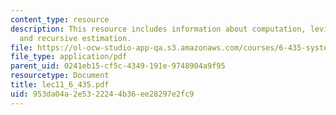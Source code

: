 ```yaml
---
content_type: resource
description: This resource includes information about computation, levinson algorithm
  and recursive estimation.
file: https://ol-ocw-studio-app-qa.s3.amazonaws.com/courses/6-435-system-identification-spring-2005/953da04a2e5322244b36ee28297e2fc9_lec11_6_435.pdf
file_type: application/pdf
parent_uid: 0241eb15-cf5c-4349-191e-9748904a9f95
resourcetype: Document
title: lec11_6_435.pdf
uid: 953da04a-2e53-2224-4b36-ee28297e2fc9
---
```

